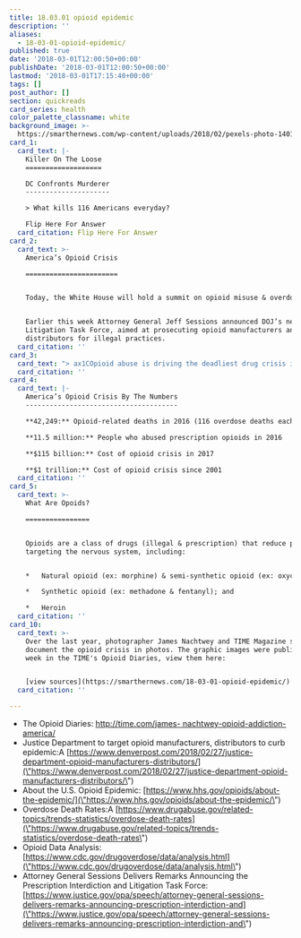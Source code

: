 ```yaml
---
title: 18.03.01 opioid epidemic
description: ''
aliases:
  - 18-03-01-opioid-epidemic/
published: true
date: '2018-03-01T12:00:50+00:00'
publishDate: '2018-03-01T12:00:50+00:00'
lastmod: '2018-03-01T17:15:40+00:00'
tags: []
post_author: []
section: quickreads
card_series: health
color_palette_classname: white
background_image: >-
  https://smarthernews.com/wp-content/uploads/2018/02/pexels-photo-140123-360x360.jpeg
card_1:
  card_text: |-
    Killer On The Loose
    ===================

    DC Confronts Murderer
    ---------------------

    > What kills 116 Americans everyday?

    Flip Here For Answer
  card_citation: Flip Here For Answer
card_2:
  card_text: >-
    America’s Opioid Crisis

    =======================


    Today, the White House will hold a summit on opioid misuse & overdoses.


    Earlier this week Attorney General Jeff Sessions announced DOJ’s new Opioid
    Litigation Task Force, aimed at prosecuting opioid manufacturers and
    distributors for illegal practices.
  card_citation: ''
card_3:
  card_text: "> ax1COpioid abuse is driving the deadliest drug crisis in American history …. It has strained our public health and law enforcement resources and bankrupted countless families across this country.ax1Dn> n> Attorney General Jeff Sessions speaking to the National Association of Attorneys General, Feb 27, 2018"
  card_citation: ''
card_4:
  card_text: |-
    America’s Opioid Crisis By The Numbers
    --------------------------------------

    **42,249:** Opioid-related deaths in 2016 (116 overdose deaths each day)

    **11.5 million:** People who abused prescription opioids in 2016

    **$115 billion:** Cost of opioid crisis in 2017

    **$1 trillion:** Cost of opioid crisis since 2001
  card_citation: ''
card_5:
  card_text: >-
    What Are Opoids?

    ================


    Opioids are a class of drugs (illegal & prescription) that reduce pain by
    targeting the nervous system, including:


    *   Natural opioid (ex: morphine) & semi-synthetic opioid (ex: oxycodone);

    *   Synthetic opioid (ex: methadone & fentanyl); and

    *   Heroin
  card_citation: ''
card_10:
  card_text: >-
    Over the last year, photographer James Nachtwey and TIME Magazine set out to
    document the opioid crisis in photos. The graphic images were published last
    week in the TIME's Opioid Diaries, view them here:


    [view sources](https://smarthernews.com/18-03-01-opioid-epidemic/)
  card_citation: ''

---
```

*   The Opioid Diaries: [http://time.com/james- nachtwey-opioid-addiction- america/](\"http://time.com/james-)
*   Justice Department to target opioid manufacturers, distributors to curb epidemic:A [https://www.denverpost.com/2018/02/27/justice-department-opioid-manufacturers-distributors/](\"https://www.denverpost.com/2018/02/27/justice-department-opioid-manufacturers-distributors/\")
*   About the U.S. Opioid Epidemic: [https://www.hhs.gov/opioids/about-the-epidemic/](\"https://www.hhs.gov/opioids/about-the-epidemic/\")
*   Overdose Death Rates:A [https://www.drugabuse.gov/related-topics/trends-statistics/overdose-death-rates](\"https://www.drugabuse.gov/related-topics/trends-statistics/overdose-death-rates\")
*   Opioid Data Analysis: [https://www.cdc.gov/drugoverdose/data/analysis.html](\"https://www.cdc.gov/drugoverdose/data/analysis.html\")
*   Attorney General Sessions Delivers Remarks Announcing the Prescription Interdiction and Litigation Task Force: [https://www.justice.gov/opa/speech/attorney-general-sessions-delivers-remarks-announcing-prescription-interdiction-and](\"https://www.justice.gov/opa/speech/attorney-general-sessions-delivers-remarks-announcing-prescription-interdiction-and\")